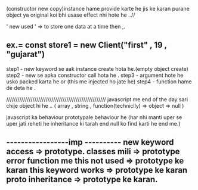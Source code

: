 <!-- constructors 
     new keyword 
     classes 
     inheritance
     oop
     prototypes 
 -->

 (constructor new copy)instance  hame provide karte he jis ke karan
 purane object ya original koi bhi usase effect nhi hote he ..//

' new used ' => to store one data at a time then ,.
  
  ex.= const store1 = new Client("first" , 19 , "gujarat") 
 --------------------------

 step1  - new keyword se aak instance create hota he.(empty object create)
 step2  - new se apka constructor call hota he .
 step3  - argument hote he usko packed karta he or (this me injected ho jate he)
 step4  - function hame de deta he .


 /////////////////////////////////////////////////////
 javascript me end of the day sari chije object hi he ..
 ( array , string , function(techniclly) => object => null ) 
  
  javascript ka behaviour prototypale behaviour he (har nhi manti uper se uper jati reheti he inheritance ki tarah end null ko find karti he end me.)

  -----------------imp ----------
  new keyword access => prototype.
  classes mili       => prototype
  error function me this not used => prototype ke karan
  this keyword works => prototype ke karan
  proto inheritance  => prototype ke karan.
  -----------------------------------------------